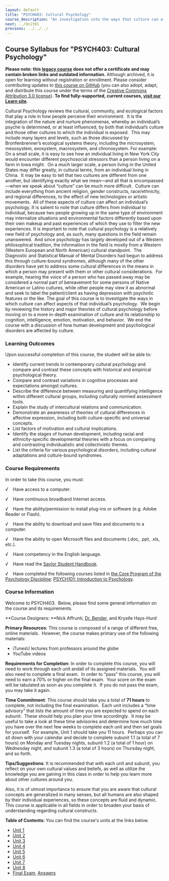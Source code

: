 ```yaml
---
layout: default
title: "PSYCH403: Cultural Psychology"
course_description: "An investigation into the ways that culture can affect aspects of an individual’s psychology."
next: ../Unit01
previous: ../../../
---
```

Course Syllabus for "PSYCH403: Cultural Psychology"
---------------------------------------------------

**Please note: this [legacy course](https://sayloracademy.zendesk.com/hc/en-us/articles/206089967) does not offer a certificate and may contain 
broken links and outdated information.** Although archived, it is open 
for learning without registration or enrollment. Please consider contributing 
updates to [this course on GitHub](https://github.com/saylordotorg/course_psych403) 
(you can also adopt, adapt, and distribute this course under the terms of 
the [Creative Commons Attribution 3.0 license](http://creativecommons.org/licenses/by/3.0/)). **To find fully-supported, current courses, [visit our 
Learn site](https://learn.saylor.org).**

Cultural Psychology reviews the cultural, community, and ecological
factors that play a role in how people perceive their environment.  It
is the integration of the nature and nurture phenomenas, whereby an
individual’s psyche is determined, or at least influenced, by both that
individual’s culture and those other cultures to which the individual is
exposed.  This may include many layers and levels, such as those
discussed by Bronfenbrenner’s ecological systems theory, including the
microsystem, mesosystem, exosystem, macrosystem, and chronosystem. For
example: On a small scale, it is easy to see how an individual living in
New York City would encounter different psychosocial stressors than a
person living on a farm in Iowa might.  On a much larger scale, a person
living in the United States may differ greatly, in cultural terms, from
an individual living in China.  It may be easy to tell that two cultures
are different from one another, but identifying exactly what we mean—and
all that is encompassed—when we speak about “culture” can be much more
difficult.  Culture can include everything from ancient religion, gender
constructs, race/ethnicity, and regional differences, to the effect of
new technologies or artistic movements.  All of these aspects of culture
can affect an individual’s psychology. It is salient to note that
culture differs from individual to individual, because two people
growing up in the same type of environment may internalize situations
and environmental factors differently based upon their own makeup and
past experiences of which they use to filter the new experiences. It is
important to note that cultural psychology is a relatively new field of
psychology and, as such, many questions in the field remain unanswered. 
And since psychology has largely developed out of a Western
philosophical tradition, the information in the field is mostly from a
Western (Western European and North American) cultural standpoint.  The
Diagnostic and Statistical Manual of Mental Disorders had begun to
address this through culture-bound syndromes, although many of the other
disorders have yet to address some cultural differences in the means in
which a person may present with them or other cultural considerations. 
For example, hearing the voice of a person who has passed away may be
considered a normal part of bereavement for some persons of Native
American or Latino cultures, while other people may view it as abnormal
and seek to label the patient/client as having depression with psychotic
features or the like. The goal of this course is to investigate the ways
in which culture can affect aspects of that individual’s psychology.  We
begin by reviewing the history and major theories of cultural psychology
before moving on to a more in-depth examination of culture and its
relationship to cognition, intelligence, emotion, motivation, and
behavior.  We end the course with a discussion of how human development
and psychological disorders are affected by culture.

### Learning Outcomes

Upon successful completion of this course, the student will be able
to:  
  

-   <span dir="LTR">Identify current trends in contemporary cultural
    psychology and compare and contrast these concepts with historical
    and empirical psychological theory.</span>
-   <span dir="LTR">Compare and contrast variations in cognitive
    processes and expectations amongst cultures.</span>
-   <span dir="LTR">Describe the difference between measuring and
    quantifying intelligence within different cultural groups, including
    culturally normed assessment tools.</span>
-   <span dir="LTR">Explain the study of intercultural relations and
    communication. </span>
-   <span dir="LTR">Demonstrate an awareness of theories of cultural
    differences in affective expression, including both culture-specific
    and universal concepts.</span>
-   <span dir="LTR">List factors of motivation and cultural
    implications. </span>
-   <span dir="LTR">Identify the stages of human development, including
    racial and ethnicity-specific developmental theories with a focus on
    comparing and contrasting individualistic and collectivistic themes.
    </span>
-   <span dir="LTR">List the criteria for various psychological
    disorders, including cultural adaptations and culture-bound
    syndromes. </span>

### Course Requirements

In order to take this course, you must:  
  
 <span dir="LTR">√    Have access to a computer.</span>  
  
 <span dir="LTR">√    Have continuous broadband Internet
access.</span>  
  
 <span dir="LTR">√    Have the ability/permission to install plug-ins or
software (e.g. Adobe Reader or Flash).</span>  
  
 <span dir="LTR">√    Have the ability to download and save files and
documents to a computer.</span>  
  
 <span dir="LTR">√    Have the ability to open Microsoft files and
documents (.doc, .ppt, .xls, etc.).</span>  
  
 <span dir="LTR">√    Have competency in the English language.</span>  
  
 √    Have read the [Saylor Student
Handbook](http://www.saylor.org/site/wp-content/uploads/2012/05/Saylor-StudentHandbook.pdf).  
  
 <span dir="LTR">√    Have completed the following courses listed in
</span>[the Core Program of the Psychology
Discipline](http://www.saylor.org/majors/psychology/): [PSYCH101:
Introduction to Psychology](http://www.saylor.org/courses/psych101/).

### Course Information

Welcome to PSYCH403.  Below, please find some general information on the
course and its requirements.

**Course Designers: **Nick Affrunti, [Dr.
Bender,](http://www.saylor.org/faculty-a-g/#DrBender) and Krystle
Hays-Hurd

**Primary Resources**: This course is composed of a range of different
free, online materials.  However, the course makes primary use of the
following materials:

-   <span dir="LTR">iTunesU lectures from professors around the
    globe</span>
-   <span dir="LTR">YouTube videos </span>

**Requirements for Completion**: In order to complete this course, you
will need to work through each unit andall of its assigned materials. 
You will also need to complete a final exam.  In order to “pass” this
course, you will need to earn a 70% or higher on the final exam.  Your
score on the exam will be tabulated as soon as you complete it.  If you
do not pass the exam, you may take it again.

**Time Commitment**: This course should take you a total of **71 hours**
to complete, not including the final examination.  Each unit includes a
“time advisory” that lists the amount of time you are expected to spend
on each subunit.  These should help you plan your time accordingly.  It
may be useful to take a look at these time advisories and determine how
much time you have over the next few weeks to complete each unit and
then set goals for yourself.  For example, Unit 1 should take you 11
hours.  Perhaps you can sit down with your calendar and decide to
complete subunit 1.1 (a total of 7 hours) on Monday and Tuesday nights,
subunit 1.2 (a total of 1 hour) on Wednesday night, and subunit 1.3 (a
total of 3 hours) on Thursday night, and so forth.

**Tips/Suggestions**: It is recommended that with each unit and subunit,
you reflect on your own cultural values and beliefs, as well as utilize
the knowledge you are gaining in this class in order to help you learn
more about other cultures around you. 

Also, it is of utmost importance to ensure that you are aware that
cultural concepts are generalized in many senses, but all humans are
also shaped by their individual experiences, so these concepts are fluid
and dynamic.  This course is applicable in all fields in order to
broaden your basis of understanding regarding cultural constructs.

**Table of Contents:** You can find the course's units at the links below.

- [Unit 1](https://legacy.saylor.org/psych403/Unit01/)
- [Unit 2](https://legacy.saylor.org/psych403/Unit02/)
- [Unit 3](https://legacy.saylor.org/psych403/Unit03/)
- [Unit 4](https://legacy.saylor.org/psych403/Unit04/)
- [Unit 5](https://legacy.saylor.org/psych403/Unit05/)
- [Unit 6](https://legacy.saylor.org/psych403/Unit06/)
- [Unit 7](https://legacy.saylor.org/psych403/Unit07/)
- [Unit 8](https://legacy.saylor.org/psych403/Unit08/)
- [Final Exam](http://saylordotorg.github.io/LegacyExams/PSYCH/PSYCH403/PSYCH403-FinalExam.html), [Answers](http://saylordotorg.github.io/LegacyExams/PSYCH/PSYCH403/PSYCH403-FinalExam-Answers.html)
